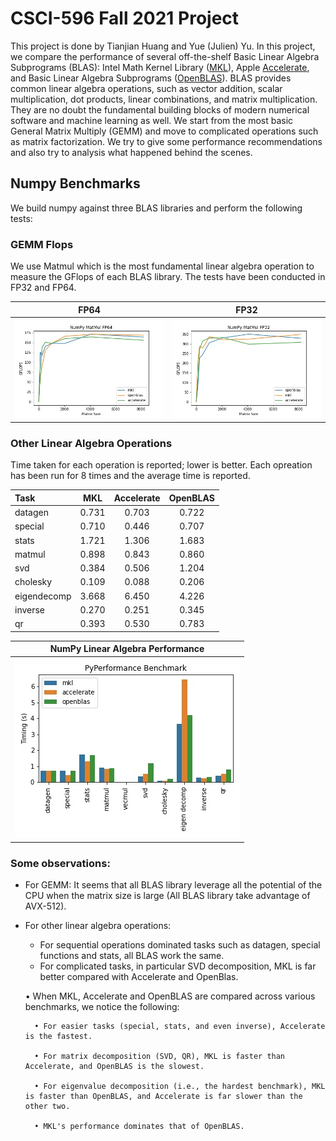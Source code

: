 # CSCI-596 Fall 2021 Project

This project is done by Tianjian Huang and Yue (Julien) Yu. In this project, we compare the performance of several off-the-shelf Basic Linear Algebra Subprograms (BLAS): Intel Math Kernel Library ([MKL](https://www.intel.com/content/www/us/en/developer/tools/oneapi/onemkl.html)), Apple [Accelerate](https://developer.apple.com/documentation/accelerate), and Basic Linear Algebra Subprograms ([OpenBLAS](https://www.openblas.net/)). BLAS provides common linear algebra operations, such as vector addition, scalar multiplication, dot products, linear combinations, and matrix multiplication. They are no doubt the fundamental building blocks of modern numerical software and machine learning as well. We start from the most basic General Matrix Multiply (GEMM) and move to complicated operations such as matrix factorization. We try to give some performance recommendations and also try to analysis what happened behind the scenes.

## Numpy Benchmarks

We build numpy against three BLAS libraries and perform the following tests:

### GEMM Flops

We use Matmul which is the most fundamental linear algebra operation to measure the GFlops of each BLAS library. The tests have been conducted in FP32 and FP64.

| FP64 | FP32 | 
| ---- | ---- |
| ![](images/NumPy_MatMul_FP64.jpg) | ![](images/NumPy_MatMul_FP32.jpg) |

### Other Linear Algebra Operations


Time taken for each operation is reported; lower is better. Each opreation has been run for 8 times and the average time is reported.

| Task       | MKL | Accelerate | OpenBLAS |
| :---------- | :----------: | :-----: | :-----: |
| datagen    | 0.731 | 0.703 | 0.722 |
| special    | 0.710 | 0.446 | 0.707 |
| stats      | 1.721 | 1.306 | 1.683 |
| matmul     | 0.898 | 0.843 | 0.860 |
| svd        | 0.384 | 0.506 | 1.204 |
| cholesky   | 0.109 | 0.088 | 0.206 |
| eigendecomp| 3.668 | 6.450 | 4.226 |
| inverse    | 0.270 | 0.251 | 0.345 |
| qr         | 0.393 | 0.530 | 0.783 |


| NumPy Linear Algebra Performance|
| -------- |
| ![](images/Numpy_Other.jpg) |


### Some observations:

* For GEMM:
It seems that all BLAS library leverage all the potential of the CPU when the matrix size is large (All BLAS library take advantage of AVX-512).

* For other linear algebra operations:

	* For sequential operations dominated tasks such as datagen, special functions and stats, all BLAS work the same.
	* For complicated tasks, in particular SVD decomposition, MKL is far better compared with Accelerate and OpenBlas.

	• When MKL, Accelerate and OpenBLAS are compared across various benchmarks, we notice the following:

	    • For easier tasks (special, stats, and even inverse), Accelerate is the fastest.
	    
	    • For matrix decomposition (SVD, QR), MKL is faster than Accelerate, and OpenBLAS is the slowest.
	    
	    • For eigenvalue decomposition (i.e., the hardest benchmark), MKL is faster than OpenBLAS, and Accelerate is far slower than the other two.
	    
	    • MKL's performance dominates that of OpenBLAS.
